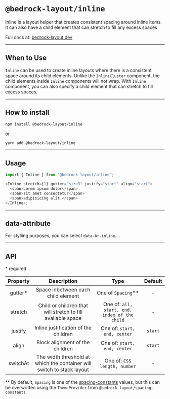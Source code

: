 # `@bedrock-layout/inline`

Inline is a layout helper that creates consistent spacing around inline items. It can also have a child element that can stretch to fill any excess spaces

Full docs at: [bedrock-layout.dev](https://bedrock-layout.dev/)

---

## When to Use

`Inline` can be used to create inline layouts where there is a consistent space around its child elements. Unlike the `InlineCluster` component, the child elements inside `Inline` components will not wrap. With `Inline` component, you can also specify a child element that can stretch to fill excess spaces.

---

## How to install

`npm install @bedrock-layout/inline`

or

`yarn add @bedrock-layout/inline`

---

## Usage

```javascript
import { Inline } from "@bedrock-layout/inline";

<Inline stretch={1} gutter="size3" justify="start" align="start">
  <span>Lorem ipsum dolor</span>
  <span>sit amet consectetur</span>
  <span>adipisicing elit.</span>
</Inline>;
```

---

## data-attribute

For styliing purposes, you can select `data-br-inline`.

---

## API

\* required

| Property |                              Description                               |                     Type                      | Default |
| :------: | :--------------------------------------------------------------------: | :-------------------------------------------: | :-----: |
| gutter\* |                   Space inbetween each child element                   |             One of `Spacing`\*\*              |    -    |
| stretch  |      Child or children that will stretch to fill available space       | One of: `all, start, end, index of the child` |    -    |
| justify  |                  Inline justification of the children                  |         One of: `start, end, center`          | `start` |
|  align   |                    Block alignment of the children                     |         One of: `start, end, center`          | `start` |
| switchAt | The width threshold at which the container will switch to stack layout |         One of: `CSS length, number`          |    -    |

\*\* By default, `Spacing` is one of the [spacing-constants](https://github.com/Bedrock-Layouts/Bedrock/tree/main/packages/spacing-constants) values, but this can be overwritten using the `ThemeProvider` from `@bedrock-layout/spacing-constants`
